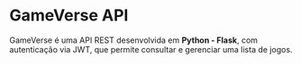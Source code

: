 # GameVerse API

GameVerse é uma API REST desenvolvida em **Python - Flask**, com autenticação via JWT, que permite consultar e gerenciar uma lista de jogos.